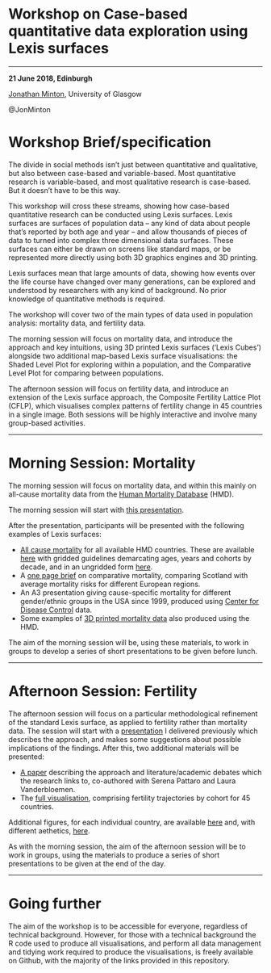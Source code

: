 # Workshop on Case-based quantitative data exploration using Lexis surfaces 

------------------------------------------------------------------------


  
**21 June 2018, Edinburgh**

[Jonathan Minton](mailto:jonathan.minton@glasgow.ac.uk), University of Glasgow

@JonMinton



# Workshop Brief/specification

The divide in social methods isn’t just between quantitative and qualitative, but also between case-based and variable-based. Most quantitative research is variable-based, and most qualitative research is case-based. But it doesn’t have to be this way. 

This workshop will cross these streams, showing how case-based quantitative research can be conducted using Lexis surfaces. Lexis surfaces are surfaces of population data – any kind of data about people that’s reported by both age and year – and allow thousands of pieces of data to turned into complex three dimensional data surfaces. These surfaces can either be drawn on screens like standard maps, or be represented more directly using both 3D graphics engines and 3D printing. 

Lexis surfaces mean that large amounts of data, showing how events over the life course have changed over many generations, can be explored and understood by researchers with any kind of background. No prior knowledge of quantitative methods is required. 

The workshop will cover two of the main types of data used in population analysis: mortality data, and fertility data. 

The morning session will focus on mortality data, and introduce the approach and key intuitions, using 3D printed Lexis surfaces (‘Lexis Cubes’) alongside two additional map-based Lexis surface visualisations: the Shaded Level Plot for exploring within a population, and the Comparative Level Plot for comparing between populations. 

The afternoon session will focus on fertility data, and introduce an extension of the Lexis surface approach, the Composite Fertility Lattice Plot (CFLP), which visualises complex patterns of fertility change in 45 countries in a single image. 
Both sessions will be highly interactive and involve many group-based activities.

--------------------------

# Morning Session: Mortality

The morning session will focus on mortality data, and within this mainly on all-cause mortality data from the [Human Mortality Database](http://www.mortality.org/) (HMD).

The morning session will start with [this presentation](https://github.com/JonMinton/sgsss_workshop/blob/master/presentation_am.html). 

After the presentation, participants will be presented with the following examples of Lexis surfaces:

* [All cause mortality](https://github.com/JonMinton/sgsss_workshop/tree/master/figures) for all available HMD countries. These are available [here](https://github.com/JonMinton/sgsss_workshop/blob/master/figures/mortality_gridded.pdf) with gridded guidelines demarcating ages, years and cohorts by decade, and in an ungridded form [here](https://github.com/JonMinton/sgsss_workshop/blob/master/figures/mortality_ungridded.pdf). 
* A [one page brief](https://github.com/JonMinton/sgsss_workshop/blob/master/support/mortality/Jon%20Minton%20-%20Scotland%20as%20Sick%20Man%20Brief.docx) on comparative mortality, comparing Scotland with average mortality risks for different European regions.
* An A3 presentation giving cause-specific mortality for different gender/ethnic groups in the USA since 1999, produced using [Center for Disease Control](https://wonder.cdc.gov/) data.
* Some examples of [3D printed mortality data](https://github.com/JonMinton/Statistical_Sculpture/tree/master/stl/individual/lmorts) also produced using the HMD. 

The aim of the morning session will be, using these materials, to work in groups to develop a series of short presentations to be given before lunch. 

--------------------

# Afternoon Session: Fertility

The afternoon session will focus on a particular methodological refinement of the standard Lexis surface, as applied to fertility rather than mortality data. The session will start with a [presentation](https://github.com/JonMinton/sgsss_workshop/blob/master/presentation/comparative_fertility_presentation.pptx) I delivered previously which describes the approach, and makes some suggestions about possible implications of the findings. After this, two additional materials will be presented: 

* [A paper](https://osf.io/fruhz/) describing the approach and literature/academic debates which the research links to, co-authored with Serena Pattaro and Laura Vanderbloemen.
* The [full visualisation](https://github.com/JonMinton/comparative_fertility/blob/master/figures/ccfr/hfd_hfc_combined_latticeplot.png), comprising fertility trajectories by cohort for 45 countries. 

Additional figures, for each individual country, are available [here](https://github.com/JonMinton/sgsss_workshop/tree/master/figures/fertility/individual) and, with different aethetics, [here](https://github.com/JonMinton/comparative_fertility/tree/master/figures).

As with the morning session, the aim of the afternoon session will be to work in groups, using the materials to produce a series of short presentations to be given at the end of the day. 

----------------------------------

# Going further 

The aim of the workshop is to be accessible for everyone, regardless of technical background. However, for those with a technical background the R code used to produce all visualisations, and perform all data management and tidying work required to produce the visualisations, is freely available on Github, with the majority of the links provided in this repository. 


